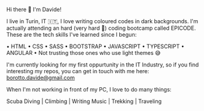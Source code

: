 Hi there 👋 I'm Davide!

I live in Turin, IT 🇮🇹, I love writing coloured codes in dark backgrounds.
I'm actually attending an hard (very hard 🥵) coding bootcamp called EPICODE. These are the tech skills I've learned since I begun:

• HTML
• CSS
• SASS
• BOOTSTRAP
• JAVASCRIPT
• TYPESCRIPT
• ANGULAR
• Not trusting those ones who use light themes 😅

I'm currently looking for my first oppurtunity in the IT Industry, so if you find interesting my repos, you can get in touch with me here: borotto.davide@gmail.com

When I'm not working in front of my PC, I love to do many things:

Scuba Diving |
Climbing |
Writing Music |
Trekking |
Traveling
